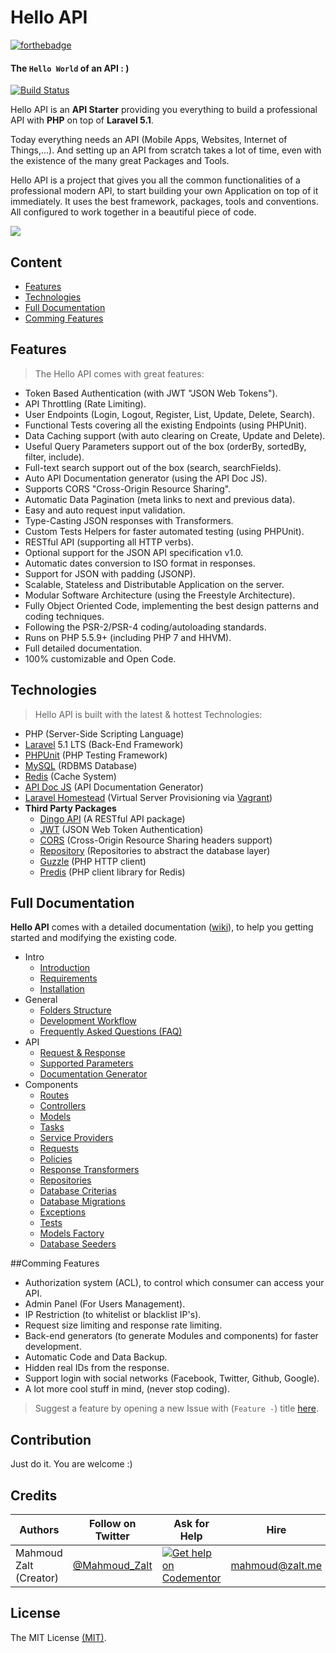 # Hello API


[![forthebadge](http://forthebadge.com/images/badges/ages-12.svg)](http://www.zalt.me)


#### The `Hello World` of an API : )

[![Build Status](https://travis-ci.org/Mahmoudz/Hello-API.svg?branch=master)](https://travis-ci.org/Mahmoudz/Hello-API)

Hello API is an **API Starter** providing you everything to build a professional API with **PHP** on top of **Laravel 5.1**.

Today everything needs an API (Mobile Apps, Websites, Internet of Things,...). 
And setting up an API from scratch takes a lot of time, even with the existence of the many great Packages and Tools.

Hello API is a project that gives you all the common functionalities of a professional modern API, to start building your own Application on top of it immediately.
It uses the best framework, packages, tools and conventions. All configured to work together in a beautiful piece of code.



![](http://s31.postimg.org/s51xi7ywr/hello_api.jpg)



## Content

- [Features](#Features)
- [Technologies](#Technologies)
- [Full Documentation](#Documentation)
- [Comming Features](#Comming-Features)






<a name="Features"></a>
## Features

>The Hello API comes with great features:

- Token Based Authentication (with JWT "JSON Web Tokens").
- API Throttling (Rate Limiting).
- User Endpoints (Login, Logout, Register, List, Update, Delete, Search).
- Functional Tests covering all the existing Endpoints (using PHPUnit).
- Data Caching support (with auto clearing on Create, Update and Delete).
- Useful Query Parameters support out of the box (orderBy, sortedBy, filter, include).
- Full-text search support out of the box (search, searchFields).
- Auto API Documentation generator (using the API Doc JS).
- Supports CORS "Cross-Origin Resource Sharing".
- Automatic Data Pagination (meta links to next and previous data).
- Easy and auto request input validation.
- Type-Casting JSON responses with Transformers.
- Custom Tests Helpers for faster automated testing (using PHPUnit).
- RESTful API (supporting all HTTP verbs).
- Optional support for the JSON API specification v1.0.
- Automatic dates conversion to ISO format in responses.
- Support for JSON with padding (JSONP).
- Scalable, Stateless and Distributable Application on the server.
- Modular Software Architecture (using the Freestyle Architecture).
- Fully Object Oriented Code, implementing the best design patterns and coding techniques.
- Following the PSR-2/PSR-4 coding/autoloading standards.
- Runs on PHP 5.5.9+ (including PHP 7 and HHVM).
- Full detailed documentation.
- 100% customizable and Open Code.






<a name="Technologies"></a>
## Technologies

>Hello API is built with the latest & hottest Technologies:

- PHP (Server-Side Scripting Language)
- [Laravel](https://laravel.com/docs/5.1) 5.1 LTS (Back-End Framework)
- [PHPUnit](https://phpunit.de/) (PHP Testing Framework)
- [MySQL](https://www.mysql.com/) (RDBMS Database)
- [Redis](http://redis.io/) (Cache System)
- [API Doc JS](http://apidocjs.com/) (API Documentation Generator)
- [Laravel Homestead](https://laravel.com/docs/homestead) (Virtual Server Provisioning via [Vagrant](https://www.vagrantup.com/))
- **Third Party Packages**
	- [Dingo API](https://github.com/dingo/api) (A RESTful API package)
    - [JWT](https://github.com/tymondesigns/jwt-auth) (JSON Web Token Authentication)
    - [CORS](https://github.com/barryvdh/laravel-cors) (Cross-Origin Resource Sharing headers support)
    - [Repository](https://github.com/andersao/l5-repository) (Repositories to abstract the database layer)
    - [Guzzle](http://docs.guzzlephp.org/en/latest/) (PHP HTTP client)
    - [Predis](https://packagist.org/packages/predis/predis) (PHP client library for Redis)






<a name="Documentation"></a>
## Full Documentation

**Hello API** comes with a detailed documentation ([wiki](https://github.com/Mahmoudz/Hello-API/wiki)), to help you getting started and modifying the existing code.

* Intro
	* [Introduction](https://github.com/Mahmoudz/Hello-API/wiki/Home#introduction)
	* [Requirements](https://github.com/Mahmoudz/Hello-API/wiki/Home#requirements)
	* [Installation](https://github.com/Mahmoudz/Hello-API/wiki/Home#installation)
* General
	* [Folders Structure](https://github.com/Mahmoudz/Hello-API/wiki/Folders-Structure)
	* [Development Workflow](https://github.com/Mahmoudz/Hello-API/wiki/Development-Workflow)
	* [Frequently Asked Questions (FAQ)](https://github.com/Mahmoudz/Hello-API/wiki/FAQ)
* API
	* [Request & Response](https://github.com/Mahmoudz/Hello-API/wiki/API-Request-and-Response)
	* [Supported Parameters](https://github.com/Mahmoudz/Hello-API/wiki/API-Parameters)
	* [Documentation Generator](https://github.com/Mahmoudz/Hello-API/wiki/API-Doc-Generator)
* Components
	* [Routes](https://github.com/Mahmoudz/Hello-API/wiki/Routes)
	* [Controllers](https://github.com/Mahmoudz/Hello-API/wiki/Controllers)
	* [Models](https://github.com/Mahmoudz/Hello-API/wiki/Models)
	* [Tasks](https://github.com/Mahmoudz/Hello-API/wiki/Tasks)
	* [Service Providers](https://github.com/Mahmoudz/Hello-API/wiki/Service-Providers)
	* [Requests](https://github.com/Mahmoudz/Hello-API/wiki/Requests)
	* [Policies](https://github.com/Mahmoudz/Hello-API/wiki/Policies)
	* [Response Transformers](https://github.com/Mahmoudz/Hello-API/wiki/Response-Transformers)
	* [Repositories](https://github.com/Mahmoudz/Hello-API/wiki/Repositories)
	* [Database Criterias](https://github.com/Mahmoudz/Hello-API/wiki/Database-Criterias)
	* [Database Migrations](https://github.com/Mahmoudz/Hello-API/wiki/Database-Migrations)
	* [Exceptions](https://github.com/Mahmoudz/Hello-API/wiki/Exceptions)
	* [Tests](https://github.com/Mahmoudz/Hello-API/wiki/Tests)
	* [Models Factory](https://github.com/Mahmoudz/Hello-API/wiki/Models-Factory)
	* [Database Seeders](https://github.com/Mahmoudz/Hello-API/wiki/Database-Seeders)






<a name="Comming-Features"></a>
##Comming Features

- Authorization system (ACL), to control which consumer can access your API.
- Admin Panel (For Users Management).
- IP Restriction (to whitelist or blacklist IP's).
- Request size limiting and response rate limiting.
- Back-end generators (to generate Modules and components) for faster development.
- Automatic Code and Data Backup.
- Hidden real IDs from the response.
- Support login with social networks (Facebook, Twitter, Github, Google).
- A lot more cool stuff in mind, (never stop coding).

> Suggest a feature by opening a new Issue with (`Feature -`) title [here](https://github.com/Mahmoudz/Hello-API/issues).







## Contribution
Just do it. You are welcome :)






## Credits

| Authors                | Follow on Twitter                                 | Ask for Help                                                                                                          | Hire            |
|------------------------|---------------------------------------------------|-----------------------------------------------------------------------------------------------------------------------|-----------------|
| Mahmoud Zalt (Creator) | [@Mahmoud_Zalt](https://twitter.com/Mahmoud_Zalt) | [![Get help on Codementor](https://cdn.codementor.io/badges/get_help_github.svg)](https://www.codementor.io/mahmoudz) | mahmoud@zalt.me |

## License

The MIT License [(MIT)](https://github.com/Mahmoudz/Hello-API/blob/master/LICENSE).







